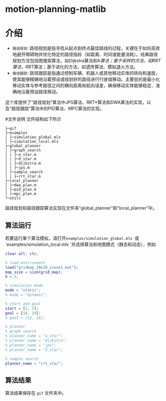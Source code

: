 # motion-planning-matlib
# 介绍
* `路径规划`: 路径规划是指寻找从起点到终点最佳路线的过程，关键在于如何高效地避开障碍物并优化特定的路径指标（如距离、时间或能量消耗）。经典路径规划方法包括图搜索算法，如Dijkstra算法和A*算法；基于采样的方法，如RRT算法，RRT*算法；基于进化的方法，如遗传算法、模拟退火方法。
* `路径跟踪`: 路径跟踪是指通过控制车辆、机器人或其他移动实体的转向和速度，使其能够精确地沿着预设或规划好的路径进行行驶或移动。主要目的是最小化移动实体与参考路径之间的横向距离和航向误差，确保移动实体能够稳定、准确地沿着预设路径移动。

这个库提供了“路径规划”算法中JPS算法、RRT*算法和DWA算法的实现，以及“路径跟踪”算法中的PID算法、MPC算法的实现。

#文件说明
文件结构如下所示

```
├─gif
├─examples
│ ├─simulation_global.mlx
│ ├─simulation_local.mlx
├─global_planner
│ ├─graph_search
│ | ├─a_star.m
│ | ├─d_star.m
│ | ├─dijkstra.m
│ | ├─jps.m
│ ├─sample_search
│ | ├─rrt_star.m
├─local_planner
│ ├─dwa_plan.m
│ ├─pid_plan.m
│ ├─mpc_plan.m
└─utils
```

路径规划和路径跟踪算法实现在文件夹“global_planner”和“local_planner”中。

## 算法运行
若要运行某个算法模拟，请打开`examples/simulation_global.mlx `或`examples/simulation_local.mlx '并选择算法和地图模式（静态和动态），例如

```matlab
clear all; clc;

% load environment
load("gridmap_20x20_scene1.mat");
map_size = size(grid_map);
G = 1;

% simulation mode
mode = "static";
% mode = "dynamic";

% start and goal
start = [3, 2];
goal = [18, 29];
% goal = [12, 16];

% planner
% graph search
% planner_name = "a_star";
% planner_name = "dijkstra";
% planner_name = "jps";
% planner_name = "d_star";

% sample search
planner_name = "rrt_star";
```



## 算法结果
算法结果保存在 `gif` 文件夹中。
